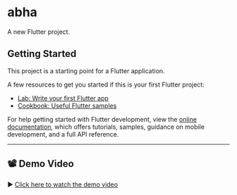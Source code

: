 # abha

A new Flutter project.

## Getting Started

This project is a starting point for a Flutter application.

A few resources to get you started if this is your first Flutter project:

- [Lab: Write your first Flutter app](https://docs.flutter.dev/get-started/codelab)
- [Cookbook: Useful Flutter samples](https://docs.flutter.dev/cookbook)

For help getting started with Flutter development, view the
[online documentation](https://docs.flutter.dev/), which offers tutorials,
samples, guidance on mobile development, and a full API reference.

---

## 📽️ Demo Video

▶️ [Click here to watch the demo video](https://drive.google.com/file/d/1Iyx8bx0vkARLcgqiIGEi3NZwEgyInxxY/view)

